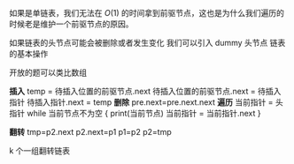 如果是单链表，我们无法在 $O(1)$ 的时间拿到前驱节点，这也是为什么我们遍历的时候老是维护一个前驱节点的原因。

如果链表的头节点可能会被删除或者发生变化 我们可以引入 dummy 头节点
链表的基本操作

开放的题可以类比数组

**插入**
temp = 待插入位置的前驱节点.next
待插入位置的前驱节点.next = 待插入指针
待插入指针.next = temp
**删除**
pre.next=pre.next.next
**遍历**
当前指针 = 头指针
while 当前节点不为空 {
print(当前节点)
当前指针 = 当前指针.next
}

**翻转**
tmp=p2.next
p2.next=p1
p1=p2
p2=tmp

k 个一组翻转链表
